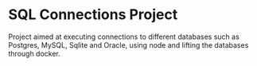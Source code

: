 # SQL Connections Project

Project aimed at executing connections to different databases such as Postgres, MySQL, Sqlite and Oracle, using node and lifting the databases through docker.